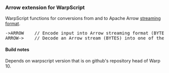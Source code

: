 ### Arrow extension for WarpScript

WarpScript functions for conversions from and to Apache Arrow [streaming format](https://arrow.apache.org/docs/ipc.html).

<pre>
->ARROW    // Encode input into Arrow streaming format (BYTES). Input can be a GTS, a GTSENCODER, or a LIST of two items: custom metadata (a MAP), and field vectors (a MAP of LIST of same size).
ARROW->    // Decode an Arrow stream (BYTES) into one of the three input types of ->ARROW.
</pre>

#### Build notes

Depends on warpscript version that is on github's repository head of Warp 10.